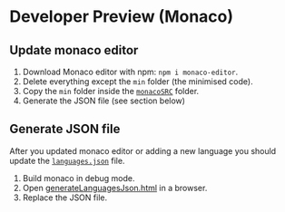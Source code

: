 # Developer Preview (Monaco)
## Update monaco editor

1. Download Monaco editor with npm: `npm i monaco-editor`.
2. Delete everything except the `min` folder (the minimised code).
3. Copy the `min` folder inside the [`monacoSRC`](https://github.com/microsoft/PowerToys/tree/main/src/modules/previewpane/MonacoPreviewHandler/monacoSRC) folder.
4. Generate the JSON file (see section below)

## Generate JSON file

After you updated monaco editor or adding a new language you should update the [`languages.json`](https://github.com/microsoft/PowerToys/blob/main/src/modules/previewpane/MonacoPreviewHandler/languages.json) file.

1. Build monaco in debug mode.
2. Open [generateLanguagesJson.html](https://github.com/microsoft/PowerToys/blob/feature/monacoPreviewPane/src/modules/previewpane/MonacoPreviewHandler/generateLanguagesJson.html) in a browser.
3. Replace the JSON file.
